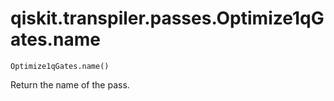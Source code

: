 # qiskit.transpiler.passes.Optimize1qGates.name

`Optimize1qGates.name()`

Return the name of the pass.
